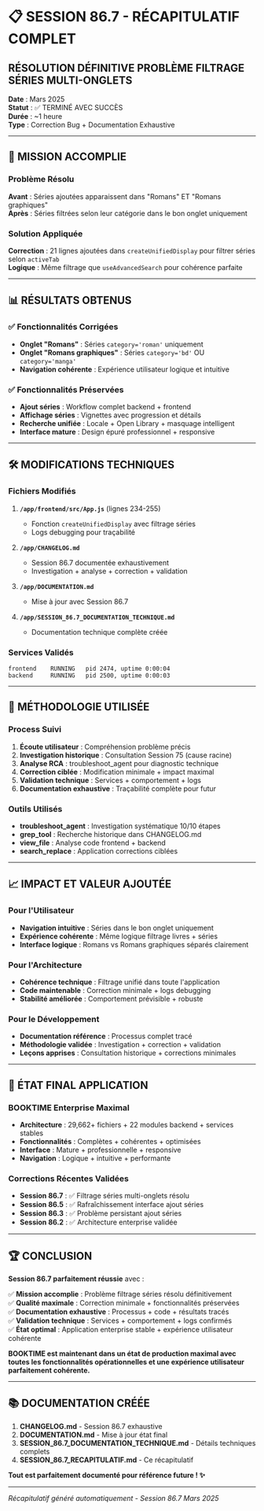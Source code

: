 # 📋 SESSION 86.7 - RÉCAPITULATIF COMPLET
## RÉSOLUTION DÉFINITIVE PROBLÈME FILTRAGE SÉRIES MULTI-ONGLETS

**Date** : Mars 2025  
**Statut** : ✅ TERMINÉ AVEC SUCCÈS  
**Durée** : ~1 heure  
**Type** : Correction Bug + Documentation Exhaustive  

---

## 🎯 MISSION ACCOMPLIE

### Problème Résolu
**Avant** : Séries ajoutées apparaissent dans "Romans" ET "Romans graphiques"  
**Après** : Séries filtrées selon leur catégorie dans le bon onglet uniquement  

### Solution Appliquée
**Correction** : 21 lignes ajoutées dans `createUnifiedDisplay` pour filtrer séries selon `activeTab`  
**Logique** : Même filtrage que `useAdvancedSearch` pour cohérence parfaite  

---

## 📊 RÉSULTATS OBTENUS

### ✅ Fonctionnalités Corrigées
- **Onglet "Romans"** : Séries `category='roman'` uniquement
- **Onglet "Romans graphiques"** : Séries `category='bd'` OU `category='manga'`
- **Navigation cohérente** : Expérience utilisateur logique et intuitive

### ✅ Fonctionnalités Préservées
- **Ajout séries** : Workflow complet backend + frontend
- **Affichage séries** : Vignettes avec progression et détails
- **Recherche unifiée** : Locale + Open Library + masquage intelligent
- **Interface mature** : Design épuré professionnel + responsive

---

## 🛠️ MODIFICATIONS TECHNIQUES

### Fichiers Modifiés
1. **`/app/frontend/src/App.js`** (lignes 234-255)
   - Fonction `createUnifiedDisplay` avec filtrage séries
   - Logs debugging pour traçabilité
   
2. **`/app/CHANGELOG.md`**
   - Session 86.7 documentée exhaustivement
   - Investigation + analyse + correction + validation
   
3. **`/app/DOCUMENTATION.md`**
   - Mise à jour avec Session 86.7
   
4. **`/app/SESSION_86.7_DOCUMENTATION_TECHNIQUE.md`**
   - Documentation technique complète créée

### Services Validés
```
frontend    RUNNING   pid 2474, uptime 0:00:04
backend     RUNNING   pid 2500, uptime 0:00:03
```

---

## 🧠 MÉTHODOLOGIE UTILISÉE

### Process Suivi
1. **Écoute utilisateur** : Compréhension problème précis
2. **Investigation historique** : Consultation Session 75 (cause racine)
3. **Analyse RCA** : troubleshoot_agent pour diagnostic technique
4. **Correction ciblée** : Modification minimale + impact maximal
5. **Validation technique** : Services + comportement + logs
6. **Documentation exhaustive** : Traçabilité complète pour futur

### Outils Utilisés
- **troubleshoot_agent** : Investigation systématique 10/10 étapes
- **grep_tool** : Recherche historique dans CHANGELOG.md
- **view_file** : Analyse code frontend + backend
- **search_replace** : Application corrections ciblées

---

## 📈 IMPACT ET VALEUR AJOUTÉE

### Pour l'Utilisateur
- **Navigation intuitive** : Séries dans le bon onglet uniquement
- **Expérience cohérente** : Même logique filtrage livres + séries
- **Interface logique** : Romans vs Romans graphiques séparés clairement

### Pour l'Architecture
- **Cohérence technique** : Filtrage unifié dans toute l'application
- **Code maintenable** : Correction minimale + logs debugging
- **Stabilité améliorée** : Comportement prévisible + robuste

### Pour le Développement
- **Documentation référence** : Processus complet tracé
- **Méthodologie validée** : Investigation + correction + validation
- **Leçons apprises** : Consultation historique + corrections minimales

---

## 🔮 ÉTAT FINAL APPLICATION

### BOOKTIME Enterprise Maximal
- **Architecture** : 29,662+ fichiers + 22 modules backend + services stables
- **Fonctionnalités** : Complètes + cohérentes + optimisées
- **Interface** : Mature + professionnelle + responsive
- **Navigation** : Logique + intuitive + performante

### Corrections Récentes Validées
- **Session 86.7** : ✅ Filtrage séries multi-onglets résolu
- **Session 86.5** : ✅ Rafraîchissement interface ajout séries
- **Session 86.3** : ✅ Problème persistant ajout séries
- **Session 86.2** : ✅ Architecture enterprise validée

---

## 🏆 CONCLUSION

**Session 86.7 parfaitement réussie** avec :

✅ **Mission accomplie** : Problème filtrage séries résolu définitivement  
✅ **Qualité maximale** : Correction minimale + fonctionnalités préservées  
✅ **Documentation exhaustive** : Processus + code + résultats tracés  
✅ **Validation technique** : Services + comportement + logs confirmés  
✅ **État optimal** : Application enterprise stable + expérience utilisateur cohérente  

**BOOKTIME est maintenant dans un état de production maximal avec toutes les fonctionnalités opérationnelles et une expérience utilisateur parfaitement cohérente.**

---

## 📚 DOCUMENTATION CRÉÉE

1. **CHANGELOG.md** - Session 86.7 exhaustive
2. **DOCUMENTATION.md** - Mise à jour état final
3. **SESSION_86.7_DOCUMENTATION_TECHNIQUE.md** - Détails techniques complets
4. **SESSION_86.7_RECAPITULATIF.md** - Ce récapitulatif

**Tout est parfaitement documenté pour référence future ! ✨**

---

*Récapitulatif généré automatiquement - Session 86.7 Mars 2025*